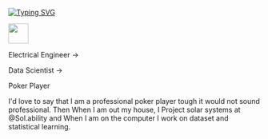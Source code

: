 
[![Typing SVG](https://readme-typing-svg.herokuapp.com?color=%2318AC25&lines=Welcome+to+my+profile!;I+m+Thyago+Carvalho;Machine+Learning+Enthusiast;Member+of+Kaggle+community)](https://git.io/typing-svg)

<img src="https://cdn.jsdelivr.net/gh/devicons/devicon/icons/c/c-line.svg" width="40" height="40"/>

Electrical Engineer ->

Data Scientist ->

Poker Player




I'd love to say that I am a professional poker player tough it would not sound professional.
Then When I am out my house, I Project solar systems at @Sol.ability and When I am on the computer I work on dataset and statistical learning.
